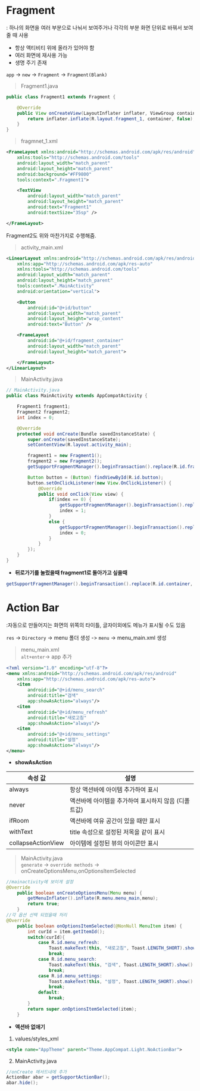 # Fragment
: 하나의 화면을 여러 부분으로 나눠서 보여주거나 각각의 부분 화면 단위로 바꿔서 보여줄 때 사용
- 항상 액티비티 위에 올라가 있어야 함
- 여러 화면에 재사용 가능
- 생명 주기 존재 

`app` -> `new` -> `Fragment` -> `Fragment(Blank)`
> Fragment1.java
```java
public class Fragment1 extends Fragment {

    @Override
    public View onCreateView(LayoutInflater inflater, ViewGroup container, Bundle savedInstanceState) {
        return inflater.inflate(R.layout.fragment_1, container, false);
    }
}
```
> fragmnet_1.xml
```xml
<FrameLayout xmlns:android="http://schemas.android.com/apk/res/android"
    xmlns:tools="http://schemas.android.com/tools"
    android:layout_width="match_parent"
    android:layout_height="match_parent"
    android:background="#FF9800"
    tools:context=".Fragment1">

    <TextView
        android:layout_width="match_parent"
        android:layout_height="match_parent"
        android:text="Fragment1"
        android:textSize="35sp" />

</FrameLayout>
```
Fragment2도 위와 마찬가지로 수행해줌.

> activity_main.xml
```xml
<LinearLayout xmlns:android="http://schemas.android.com/apk/res/android"
    xmlns:app="http://schemas.android.com/apk/res-auto"
    xmlns:tools="http://schemas.android.com/tools"
    android:layout_width="match_parent"
    android:layout_height="match_parent"
    tools:context=".MainActivity"
    android:orientation="vertical">

    <Button
        android:id="@+id/button"
        android:layout_width="match_parent"
        android:layout_height="wrap_content"
        android:text="Button" />

    <FrameLayout
        android:id="@+id/fragment_container"
        android:layout_width="match_parent"
        android:layout_height="match_parent">

    </FrameLayout>
</LinearLayout>
```
> MainActivity.java
```java
// MainActivity.java
public class MainActivity extends AppCompatActivity {

    Fragment1 fragment1;
    Fragment2 fragment2;
    int index = 0;

    @Override
    protected void onCreate(Bundle savedInstanceState) {
        super.onCreate(savedInstanceState);
        setContentView(R.layout.activity_main);

        fragment1 = new Fragment1();
        fragment2 = new Fragment2();
        getSupportFragmentManager().beginTransaction().replace(R.id.fragment_container, fragment1).commit();

        Button button = (Button) findViewById(R.id.button);
        button.setOnClickListener(new View.OnClickListener() {
            @Override
            public void onClick(View view) {
                if(index == 0) {
                    getSupportFragmentManager().beginTransaction().replace(R.id.fragment_container, fragment2).commit();
                    index = 1;
                }
                else {
                    getSupportFragmentManager().beginTransaction().replace(R.id.fragment_container, fragment1).commit();
                    index = 0;
                }
            }
        });
    }
}
```
- **뒤로가기를 눌렀을때 fragment1로 돌아가고 싶을때**
```java
getSupportFragmentManager().beginTransaction().replace(R.id.container, fragment2).addToBackStack(null).commit();
```

# Action Bar
:자동으로 만들어지는 화면의 위쪽의 타이틀, 글자이외에도 메뉴가 표시될 수도 있음

`res` -> `Directory` -> menu 폴더 생성 -> `menu` -> menu_main.xml 생성
> menu_main.xml  
> `alt+enter`-> app 추가
```xml
<?xml version="1.0" encoding="utf-8"?>
<menu xmlns:android="http://schemas.android.com/apk/res/android"
    xmlns:app="http://schemas.android.com/apk/res-auto">
    <item
        android:id="@+id/menu_search"
        android:title="검색"
        app:showAsAction="always"/>
    <item
        android:id="@+id/menu_refresh"
        android:title="새로고침"
        app:showAsAction="always"/>
    <item
        android:id="@+id/menu_settings"
        android:title="설정"
        app:showAsAction="always"/>
</menu>
```
- **showAsAction**  

|속성 값|설명|
|------|---|
|always|항상 액션바에 아이템 추가하여 표시|
|never|액션바에 아이템을 추가하여 표시하지 않음 (디폴트값)|
|ifRoom|액션바에 여유 공간이 있을 때만 표시|
|withText|title 속성으로 설정된 저목을 같이 표시|
|collapseActionView|아이템에 설정된 뷰의 아이콘만 표시|

> MainActivity.java  
> `generate` -> `override methods` -> onCreateOptionsMenu,onOptionsItemSelected  

```java
//mainactivity에 보이게 설정
@Override
    public boolean onCreateOptionsMenu(Menu menu) {
        getMenuInflater().inflate(R.menu.menu_main,menu);
        return true;
    }
//각 옵션 선택 되었을때 처리
@Override
    public boolean onOptionsItemSelected(@NonNull MenuItem item) {
        int curId = item.getItemId();
        switch(curId){
            case R.id.menu_refresh:
                Toast.makeText(this, "새로고침", Toast.LENGTH_SHORT).show();
                break;
            case R.id.menu_search:
                Toast.makeText(this, "검색", Toast.LENGTH_SHORT).show();
                break;
            case R.id.menu_settings:
                Toast.makeText(this, "설정", Toast.LENGTH_SHORT).show();
                break;
            default:
                break;
        }
        return super.onOptionsItemSelected(item);
    }
```
- **액션바 없애기**  
1. values/styles_xml  
```xml
<style name="AppTheme" parent="Theme.AppCompat.Light.NoActionBar"> 
```
2. MainActivity.java  
```java
//onCreate 메서드내에 추가
ActionBar abar = getSupportActionBar();
abar.hide();
```
